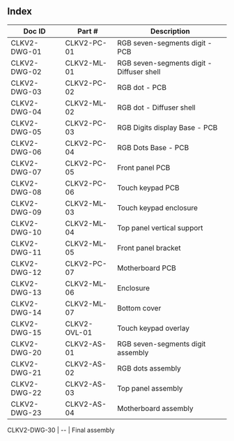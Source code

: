 Index
-----

Doc ID        | Part #            | Description
--------------|-------------------|-------------------------------------------------
CLKV2-DWG-01  | CLKV2-PC-01       | RGB seven-segments digit - PCB
CLKV2-DWG-02  | CLKV2-ML-01       | RGB seven-segments digit - Diffuser shell
CLKV2-DWG-03  | CLKV2-PC-02       | RGB dot - PCB
CLKV2-DWG-04  | CLKV2-ML-02       | RGB dot - Diffuser shell
CLKV2-DWG-05  | CLKV2-PC-03       | RGB Digits display Base - PCB
CLKV2-DWG-06  | CLKV2-PC-04       | RGB Dots Base - PCB
CLKV2-DWG-07  | CLKV2-PC-05       | Front panel PCB
CLKV2-DWG-08  | CLKV2-PC-06       | Touch keypad PCB
CLKV2-DWG-09  | CLKV2-ML-03       | Touch keypad enclosure
CLKV2-DWG-10  | CLKV2-ML-04       | Top panel vertical support
CLKV2-DWG-11  | CLKV2-ML-05       | Front panel bracket
CLKV2-DWG-12  | CLKV2-PC-07       | Motherboard PCB
CLKV2-DWG-13  | CLKV2-ML-06       | Enclosure
CLKV2-DWG-14  | CLKV2-ML-07       | Bottom cover
CLKV2-DWG-15  | CLKV2-OVL-01      | Touch keypad overlay
CLKV2-DWG-20  | CLKV2-AS-01       | RGB seven-segments digit assembly
CLKV2-DWG-21  | CLKV2-AS-02       | RGB dots assembly
CLKV2-DWG-22  | CLKV2-AS-03       | Top panel assembly
CLKV2-DWG-23  | CLKV2-AS-04       | Motherboard assembly


CLKV2-DWG-30  | --                | Final assembly